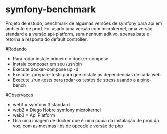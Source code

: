 # symfony-benchmark
Projeto de estudo, benchmark de algumas versões de symfony para api em ambiente de prod.
Foi usado uma versão com microkernel, uma versão standard e a versão api-platform, sem nenhum aditivo, apenas bate e retorna a resposta do default controller.

#Rodando
* Para rodar instale primeiro o docker-compose
* instale composer em seu /usr/bin
* Execute docker-compose up -d
* Execute ./prepare-tests para que instale as dependencias de cada web
* Execute ./run-tests para rodar os testes de stress usando a alpine-bench

#Observaçes
* web1 = symfony 3 standard
* web2 = Diego Nobre symfony microkernel
* web3 = Api Platform
* Usa uma imagem de docker que é uma copia da instalação de prod da vox, com as mesmas libs de opcode e versão de php
